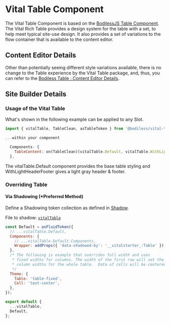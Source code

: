 # Vital Table Component

The Vital Table Component is based on the [BodilessJS Table
Component](/Components/Table). The Vital Rich Table provides a design system for the table with a set, to help
meet typical site-use design.  It also provides a set of variations to the flow container that is available to the content editor.
## Content Editor Details

Other than potentially seeing different style variations available, there is no change to the Table
experience by the Vital Table package, and, thus, you can refer to the [Bodiless Table :
Content Editor Details](/Components/Table#content-editor-details).
## Site Builder Details

### Usage of the Vital Table

What's shown in the following example can be applied to any Slot.

```js
import { vitalTable, TableClean, asTableToken } from '@bodiless/vital-table';

...within your component

  Components: {
    TableContent: on(TableClean)(vitalTable.Default, vitalTable.WithLightHeaderFooter),
  },

```

The vitalTable.Default component provides the base table styling and WithLightHeaderFooter gives a light gray header & footer.

### Overriding Table

#### Via Shadowing (*Preferred Method)

Define a Shadowing token collection as defined in [Shadow](../vital-table/Shadow).

File to shadow:
[`vitalTable`](https://github.com/johnsonandjohnson/Bodiless-JS/blob/main/packages/vital-table/src/components/vital-table/tokens/vitalTable.ts)

```js
const Default = asFluidToken({
  // ...vitalTable.Default,
  Components: {
    // ...vitalTable.Default.Components,
    Wrapper: addProps({ 'data-shadowed-by': '__vitalstarter_:Table' }),
  },
  /* The following is example that overrides full width and uses
   * fixed widths for columns. The width of the first row will set the
   * column widths for the whole table.  Data of cells will be centered.
   */
  Theme: {
    Table: 'table-fixed',
    Cell: 'text-center',
  },
});

export default {
  ...vitalTable,
  Default,
};
```
